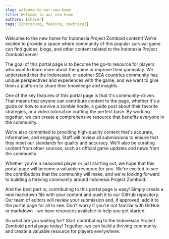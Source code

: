 ```yaml
---
slug: welcome-to-our-new-home
title: Welcome to our new home
authors: [chaser]
tags: [introduce, feature, technical]
---
```



Welcome to the new home for Indonesia Project Zomboid content! We're excited to provide a space where community of this popular survival game can find guides, blogs, and other content related to the Indonesia Project Zomboid server

The goal of this portal page is to become the go-to resource for players who want to learn more about the game or improve their gameplay. We understand that the Indonesian, or another SEA countries community has unique perspectives and experiences with the game, and we want to give them a platform to share their knowledge and insights.

One of the key features of this portal page is that it's community-driven. That means that anyone can contribute content to the page, whether it's a guide on how to survive a zombie horde, a guide post about their favorite strategies, or a video tutorial on crafting the perfect base. By working together, we can create a comprehensive resource that benefits everyone in the community.

We're also committed to providing high-quality content that's accurate, informative, and engaging. Staff will review all submissions to ensure that they meet our standards for quality and accuracy. We'll also be curating content from other sources, such as official game updates and news from the community.

Whether you're a seasoned player or just starting out, we hope that this portal page will become a valuable resource for you. We're excited to see the contributions that the community will make, and we're looking forward to building a thriving community around Indonesia Project Zomboid.

And the best part is, contributing to this portal page is easy! Simply create a new markdown file with your content and push it to our GitHub repository. Our team of editors will review your submission and, if approved, add it to the portal page for all to see. Don't worry if you're not familiar with GitHub or markdown - we have resources available to help you get started.

So what are you waiting for? Start contributing to the Indonesian Project Zomboid portal page today! Together, we can build a thriving community and create a valuable resource for players everywhere.

